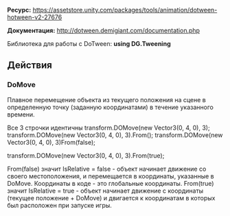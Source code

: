 **Ресурс:** https://assetstore.unity.com/packages/tools/animation/dotween-hotween-v2-27676

**Документация:** http://dotween.demigiant.com/documentation.php

Библиотека для работы с DoTween: **using DG.Tweening**

## Действия
### DoMove
Плавное перемещение объекта из текущего положения на сцене в определенную точку (заданную координатами) в течение указанного времени.

Все 3 строчки идентичны
transform.DOMove(new Vector3(0, 4, 0), 3);
transform.DOMove(new Vector3(0, 4, 0), 3).From();
transform.DOMove(new Vector3(0, 4, 0), 3)From(false);

transform.DOMove(new Vector3(0, 4, 0), 3).From(true);

From(false) значит IsRelative = false - объект начинает движение со своего местоположения, и перемещается в координаты, указанные в DoMove. Координаты в коде - это глобальные координаты.
From(true) значит IsRelative = true - объект начинает движение с координаты (текущее положение + DoMove) и двигается к координатам в которых был расположен при запуске игры.